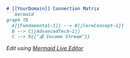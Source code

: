 ``` markdown
# [[YourDomain]] Connection Matrix  
```mermaid
graph TD  
  A[[Fundamental-1]] --> B[[CoreConcept-1]]  
  B --> C[[AdvancedTech-1]]  
  C --> D{{"💰 Income Stream"}}  
  ```
*Edit using [Mermaid Live Editor](https://mermaid.live)*